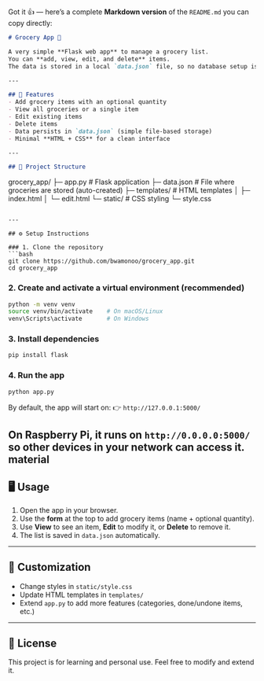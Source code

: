 Got it 👍 — here’s a complete **Markdown version** of the `README.md` you can copy directly:

```markdown
# Grocery App 🛒  

A very simple **Flask web app** to manage a grocery list.  
You can **add, view, edit, and delete** items.  
The data is stored in a local `data.json` file, so no database setup is required.  

---

## 🚀 Features
- Add grocery items with an optional quantity  
- View all groceries or a single item  
- Edit existing items  
- Delete items  
- Data persists in `data.json` (simple file-based storage)  
- Minimal **HTML + CSS** for a clean interface  

---

## 📂 Project Structure
```

grocery\_app/
├─ app.py              # Flask application
├─ data.json           # File where groceries are stored (auto-created)
├─ templates/          # HTML templates
│  ├─ index.html
│  └─ edit.html
└─ static/             # CSS styling
└─ style.css

````

---

## ⚙️ Setup Instructions

### 1. Clone the repository
```bash
git clone https://github.com/bwamonoo/grocery_app.git
cd grocery_app
````

### 2. Create and activate a virtual environment (recommended)

```bash
python -m venv venv
source venv/bin/activate    # On macOS/Linux
venv\Scripts\activate       # On Windows
```

### 3. Install dependencies

```bash
pip install flask
```

### 4. Run the app

```bash
python app.py
```

By default, the app will start on:
👉 `http://127.0.0.1:5000/`

On Raspberry Pi, it runs on `http://0.0.0.0:5000/` so other devices in your network can access it.
material
---

## 🖥️ Usage

1. Open the app in your browser.
2. Use the **form** at the top to add grocery items (name + optional quantity).
3. Use **View** to see an item, **Edit** to modify it, or **Delete** to remove it.
4. The list is saved in `data.json` automatically.

---

## 🔧 Customization

* Change styles in `static/style.css`
* Update HTML templates in `templates/`
* Extend `app.py` to add more features (categories, done/undone items, etc.)

---

## 📜 License

This project is for learning and personal use. Feel free to modify and extend it.
